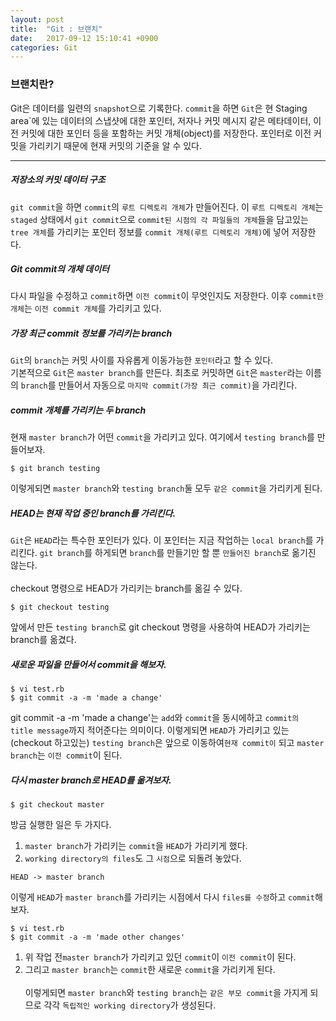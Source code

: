 ```yaml
---
layout: post
title:  "Git : 브랜치"
date:   2017-09-12 15:10:41 +0900
categories: Git
---
```

### 브랜치란?

Git은 데이터를 일련의 `snapshot`으로 기록한다.
`commit`을 하면 `Git`은 현 Staging area`에 있는 데이터의 스냅샷에 대한 포인터, 저자나 커밋 메시지 같은 메타데이터, 이전 커밋에 대한 포인터 등을 포함하는 커밋 개체(object)를 저장한다. 포인터로 이전 커밋을 가리키기 때문에 현재 커밋의 기준을 알 수 있다.
<hr>


##### 저장소의 커밋 데이터 구조
`git commit`을 하면 `commit`의 `루트 디렉토리 개체`가 만들어진다. 이 `루트 디렉토리 개체`는 `staged` 상태에서 `git commit`으로 `commit된 시점의 각 파일들의 개체`들을 담고있는 `tree 개체`를 가리키는 포인터 정보를  `commit 개체(루트 디렉토리 개체)`에 넣어 저장한다.

##### Git commit의 개체 데이터
다시 파일을 수정하고 `commit`하면 `이전 commit`이 무엇인지도 저장한다. 이후 `commit한 개체`는 `이전 commit 개체`를 가리키고 있다.

##### 가장 최근 commit 정보를 가리키는 branch
`Git`의 `branch`는 커밋 사이를 자유롭게 이동가능한 `포인터`라고 할 수 있다.
<br>
기본적으로 `Git`은 `master branch`를 만든다. 최초로 커밋하면 `Git`은 `master`라는 이름의 `branch`를 만들어서 자동으로 `마지막 commit(가장 최근 commit)`을 가리킨다.

##### commit 개체를 가리키는 두 branch
현재 `master branch`가 어떤 `commit`을 가리키고 있다. 여기에서 `testing branch`를 만들어보자.

```
$ git branch testing
```

이렇게되면 `master branch`와 `testing branch`둘 모두 `같은 commit`을 가리키게 된다.

##### HEAD는 현재 작업 중인 branch를 가리킨다.

`Git`은 `HEAD`라는 특수한 포인터가 있다. 이 포인터는 지금 작업하는 `local branch`를 가리킨다.
`git branch`를 하게되면 `branch`를 만들기만 할 뿐 `만들어진 branch`로 옮기진 않는다.
<br><br>
checkout 명령으로 HEAD가 가리키는 branch를 옮길 수 있다.

```
$ git checkout testing
```

앞에서 만든 `testing branch`로 git checkout 명령을 사용하여 HEAD가 가리키는 branch를 옮겼다.

##### 새로운 파일을 만들어서 commit을 해보자.

```
$ vi test.rb
$ git commit -a -m 'made a change'
```
git commit -a -m 'made a change'는 `add`와 `commit`을 동시에하고 `commit의 title message`까지 적어준다는 의미이다. 이렇게되면 `HEAD`가 가리키고 있는(checkout 하고있는) `testing branch`은  앞으로 이동하여`현재 commit이` 되고 `master branch`는 `이전 commit`이 된다.

##### 다시 master branch로 HEAD를 옮겨보자.

```
$ git checkout master
```

방금 실행한 일은 두 가지다. <br>
1. `master branch`가 가리키는 `commit`을 `HEAD`가 가리키게 했다.<br>
2. `working directory의 files`도 그 `시점`으로 되돌려 놓았다.<br>

```
HEAD -> master branch
```

이렇게 `HEAD`가 `master branch`를 가리키는 시점에서 다시 `files를 수정`하고 `commit`해보자.

```
$ vi test.rb
$ git commit -a -m 'made other changes'
```

1. 위 작업 전`master branch`가 가리키고 있던 `commit`이 `이전 commit`이 된다. <br>
2. 그리고 `master branch`는 `commit`한 새로운 `commit`을 가리키게 된다.<br><br>
이렇게되면 `master branch`와 `testing branch`는 `같은 부모 commit`을 가지게 되므로 각각 `독립적인 working directory`가 생성된다.
